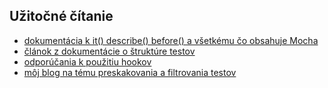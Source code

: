 ## Užitočné čítanie
* [dokumentácia k it() describe() before() a všetkému čo obsahuje Mocha](https://docs.cypress.io/guides/references/bundled-tools.html#Mocha)
* [článok z dokumentácie o štruktúre testov](https://docs.cypress.io/guides/core-concepts/writing-and-organizing-tests.html#Writing-tests)
* [odporúčania k použitiu hookov](https://docs.cypress.io/guides/core-concepts/writing-and-organizing-tests.html#Writing-tests)
* [môj blog na tému preskakovania a filtrovania testov](https://filiphric.com/skip-test-conditionally-with-cypress)